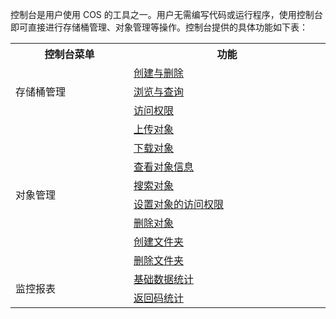 控制台是用户使用 COS 的工具之一。用户无需编写代码或运行程序，使用控制台即可直接进行存储桶管理、对象管理等操作。控制台提供的具体功能如下表：
<table style="display:table">
  <tbody>
    <tr>
        <th>
            <strong>控制台菜单</strong>
        </th>
        <th>
            <strong>功能</strong>
        </th>
    </tr>
    <tr>	
        <td rowspan= 3>存储桶管理</td>
        <td>
            <a href="/document/product/436/13309">
                创建与删除
            </a>
        </td>	
    </tr>
    <tr> 
        <td>
            <a href="/document/product/436/13313">
                浏览与查询
            </a>
        </td>
    </tr>
    <tr> 
        <td>
            <a href="/document/product/436/13315">
                访问权限
            </a>
        </td>
    </tr>    
    <tr>	
        <td rowspan= 8>对象管理</td>
        <td>
            <a href="/document/product/436/13321">
                上传对象
            </a>
        </td>	
    </tr>
    <tr> 
        <td>
            <a href="/document/product/436/13322">
                下载对象
            </a>
        </td>
    </tr>
    <tr> 
        <td>
            <a href="/document/product/436/13326">
                查看对象信息
            </a>
        </td>
    </tr>
    <tr> 
        <td>
            <a href="/document/product/436/13325">
                搜索对象
            </a>
        </td>
    </tr>
    <tr> 
        <td>
            <a href="/document/product/436/13327">
                设置对象的访问权限
            </a>
        </td>
    </tr>
    <tr> 
        <td>
            <a href="/document/product/436/13323">
                删除对象
            </a>
        </td>
    </tr>
    <tr> 
        <td>
            <a href="/document/product/436/13329">
                创建文件夹
            </a>
        </td>
    </tr>
    <tr> 
        <td>
            <a href="/document/product/436/13330">
                删除文件夹
            </a>
        </td>
    </tr>
    <tr>	
        <td rowspan=2>
            监控报表
        </td>
        <td>
            <a href="/document/product/436/13332">
                基础数据统计
            </a>
        </td>
    </tr>
    <tr> 
        <td>
            <a href="/document/product/436/13333">
                返回码统计
            </a>
        </td>
    </tr>
  </tbody>
</table>

